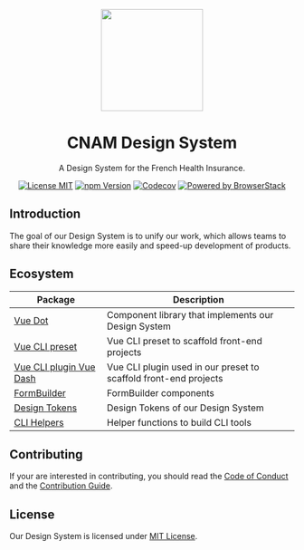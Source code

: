 <p align="center">
  <a href="https://github.com/assurance-maladie-digital/design-system">
    <img
      src="https://user-images.githubusercontent.com/10298932/55887504-ede21f80-5bad-11e9-891f-231fe0848d59.png"
      alt=""
      width="180"
    >
  </a>
</p>

<h1 align="center">CNAM Design System</h1>

<p align="center">A Design System for the French Health Insurance.</p>

<p align="center">
  <a href="https://github.com/assurance-maladie-digital/design-system/blob/master/LICENSE"><img src="https://flat.badgen.net/badge/license/MIT/blue" alt="License MIT"></a>
  <a href="https://www.npmjs.com/package/@cnamts/vue-dot"><img src="https://flat.badgen.net/npm/v/@cnamts/vue-dot/next" alt="npm Version"></a>
  <a href="https://codecov.io/gh/assurance-maladie-digital/design-system"><img src="https://flat.badgen.net/codecov/c/github/assurance-maladie-digital/design-system" alt="Codecov" /></a>
  <a href="https://www.browserstack.com/"><img src="https://flat.badgen.net/badge/powered%20by/BrowserStack/blue" alt="Powered by BrowserStack"></a>
</p>

## Introduction

The goal of our Design System is to unify our work, which allows teams to share their knowledge more easily and speed-up development of products.

## Ecosystem

<table>
  <thead>
    <tr>
      <th>Package</th>
      <th>Description</th>
    </tr>
  </thead>

  <tbody>
    <tr>
      <td>
        <a href="/packages/vue-dot">Vue Dot</a>
      </td>
      <td>
       Component library that implements our Design System
      </td>
    </tr>
    <tr>
      <td>
        <a href="https://github.com/assurance-maladie-digital/vue-cli-preset">Vue CLI preset</a>
      </td>
      <td>
       Vue CLI preset to scaffold front-end projects
      </td>
    </tr>
    <tr>
      <td>
        <a href="/packages/vue-cli-plugin-vue-dash">Vue CLI plugin Vue Dash</a>
      </td>
      <td>
       Vue CLI plugin used in our preset to scaffold front-end projects
      </td>
    </tr>
    <tr>
      <td>
        <a href="/packages/form-builder">FormBuilder</a>
      </td>
      <td>
       FormBuilder components
      </td>
    </tr>
    <tr>
      <td>
        <a href="/packages/design-tokens">Design Tokens</a>
      </td>
      <td>
       Design Tokens of our Design System
      </td>
    </tr>
    <tr>
      <td>
        <a href="/packages/cli-helpers">CLI Helpers</a>
      </td>
      <td>
       Helper functions to build CLI tools
      </td>
    </tr>
  </tbody>
</table>

## Contributing

If your are interested in contributing, you should read the [Code of Conduct](CODE_OF_CONDUCT.md) and the [Contribution Guide](CONTRIBUTING.md).

## License

Our Design System is licensed under [MIT License](./LICENSE).
